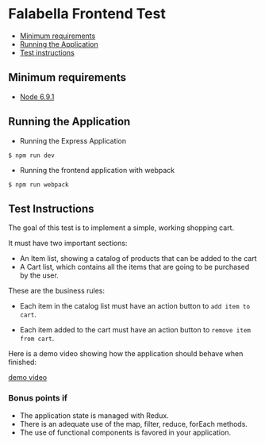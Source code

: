 # Falabella Frontend Test

- [Minimum requirements](#minimum-requirements)
- [Running the Application](#running-the-application)
- [Test instructions](#test-instructions)


## Minimum requirements

- [Node 6.9.1][nodejs]


## Running the Application

- Running the Express Application

```shell
$ npm run dev
```

- Running the frontend application with webpack

```shell
$ npm run webpack
```


## Test Instructions

The goal of this test is to implement a simple, working shopping cart.

It must have two important sections:

- An Item list, showing a catalog of products that can be added to the cart
- A Cart list, which contains all the items that are going to be purchased by the user.

These are the business rules:

- Each item in the catalog list must have an action button to `add item to cart`.

- Each item added to the cart must have an action button to `remove item from cart`.


Here is a demo video showing how the application should behave when finished:

[demo video][demo]

### Bonus points if

- The application state is managed with Redux.
- There is an adequate use of the map, filter, reduce, forEach methods.
- The use of functional components is favored in your application.

[nodejs]: https://nodejs.org/en/download/
[demo]: https://www.dropbox.com/s/t6k4oypu2kg3h40/adessa-demo-video.mp4
